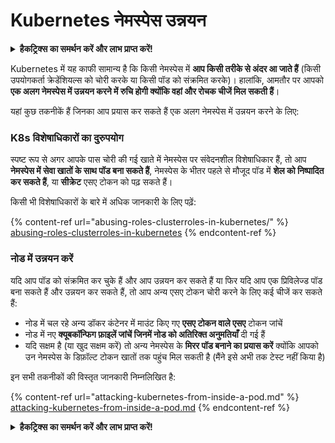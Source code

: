 # Kubernetes नेमस्पेस उन्नयन

<details>

<summary><strong>हैकट्रिक्स का समर्थन करें और लाभ प्राप्त करें!</strong></summary>

* यदि आप अपनी कंपनी को **हैकट्रिक्स में विज्ञापित करना चाहते हैं** या यदि आप **PEASS के नवीनतम संस्करण देखना चाहते हैं या पीडीएफ में हैकट्रिक्स डाउनलोड करना चाहते हैं** तो [**सदस्यता योजनाएं**](https://github.com/sponsors/carlospolop) देखें!
* [**आधिकारिक PEASS और हैकट्रिक्स स्वैग**](https://peass.creator-spring.com) प्राप्त करें
* [**द पीएस फैमिली**](https://opensea.io/collection/the-peass-family) की खोज करें, हमारा एक्सक्लूसिव [**NFTs**](https://opensea.io/collection/the-peass-family) संग्रह देखें
* **💬 [डिस्कॉर्ड समूह](https://discord.gg/hRep4RUj7f) या [टेलीग्राम समूह](https://t.me/peass) में शामिल हों** या **मुझे ट्विटर पर फॉलो करें** 🐦 [**@carlospolopm**](https://twitter.com/carlospolopm)**.**
* **हैकिंग ट्रिक्स साझा करें,** [**HackTricks**](https://github.com/carlospolop/hacktricks) और [**HackTricks Cloud**](https://github.com/carlospolop/hacktricks-cloud) github repos में पीआर जमा करके।

</details>

Kubernetes में यह काफी सामान्य है कि किसी नेमस्पेस में **आप किसी तरीके से अंदर आ जाते हैं** (किसी उपयोगकर्ता क्रेडेंशियल्स को चोरी करके या किसी पॉड को संक्रमित करके)। हालांकि, आमतौर पर आपको **एक अलग नेमस्पेस में उन्नयन करने में रुचि होगी क्योंकि वहां और रोचक चीजें मिल सकती हैं**।

यहां कुछ तकनीकें हैं जिनका आप प्रयास कर सकते हैं एक अलग नेमस्पेस में उन्नयन करने के लिए:

### K8s विशेषाधिकारों का दुरुपयोग

स्पष्ट रूप से अगर आपके पास चोरी की गई खाते में नेमस्पेस पर संवेदनशील विशेषाधिकार हैं, तो आप **नेमस्पेस में सेवा खातों के साथ पॉड बना सकते हैं**, नेमस्पेस के भीतर पहले से मौजूद पॉड में **शेल को निष्पादित कर सकते हैं**, या **सीक्रेट** एसए टोकन को पढ़ सकते हैं।

किसी भी विशेषाधिकारों के बारे में अधिक जानकारी के लिए पढ़ें:

{% content-ref url="abusing-roles-clusterroles-in-kubernetes/" %}
[abusing-roles-clusterroles-in-kubernetes](abusing-roles-clusterroles-in-kubernetes/)
{% endcontent-ref %}

### नोड में उन्नयन करें

यदि आप पॉड को संक्रमित कर चुके हैं और आप उन्नयन कर सकते हैं या फिर यदि आप एक प्रिविलेज्ड पॉड बना सकते हैं और उन्नयन कर सकते हैं, तो आप अन्य एसए टोकन चोरी करने के लिए कई चीजें कर सकते हैं:

* नोड में चल रहे अन्य डॉकर कंटेनर में माउंट किए गए **एसए टोकन वाले एसए** टोकन जांचें
* नोड में नए **क्यूबकॉन्फिग फ़ाइलें जांचें जिनमें नोड को अतिरिक्त अनुमतियाँ** दी गई हैं
* यदि सक्षम है (या खुद सक्षम करें) तो अन्य नेमस्पेस के **मिरर पॉड बनाने का प्रयास करें** क्योंकि आपको उन नेमस्पेस के डिफ़ॉल्ट टोकन खातों तक पहुंच मिल सकती है (मैंने इसे अभी तक टेस्ट नहीं किया है)

इन सभी तकनीकों की विस्तृत जानकारी निम्नलिखित है:

{% content-ref url="attacking-kubernetes-from-inside-a-pod.md" %}
[attacking-kubernetes-from-inside-a-pod.md](attacking-kubernetes-from-inside-a-pod.md)
{% endcontent-ref %}

<details>

<summary><strong>हैकट्रिक्स का समर्थन करें और लाभ प्राप्त करें!</strong></summary>

* यदि आप अपनी कंपनी को **हैकट्रिक्स में विज्ञापित करना चाहते हैं** या यदि आप **PEASS के नवीनतम संस्करण देखना चाहते हैं या पीडीएफ में हैकट्रिक्स डाउनलोड करना चाहते हैं** तो [**सदस्यता योजनाएं**](https://github.com/sponsors/carlospolop) देखें!
* [**आधिकारिक PEASS और हैकट्रिक्स स्वैग**](https://peass.creator-spring.com) प्राप्त करें
* [**द पीएस फैमिली**](https://opensea.io/collection/the-peass-family) की खोज करें, हमारा एक्सक्लूसिव [**NFTs**](https://opensea.io/collection/the-peass-family) संग्रह देखें
* **💬 [डिस्कॉर्ड समूह](https://discord.gg/hRep4RUj7f) या [टेलीग्राम समूह](https://t.me/peass) में शामिल हों** या **मुझे ट्विटर पर फॉलो करें** 🐦 [**@carlospolopm**](https://twitter.com/carlospolopm)**.**
* **हैकिंग ट्रिक्स साझा करें,** [**HackTricks**](https://github.com/carlospolop/hacktricks) और [**HackTricks Cloud**](https://github.com/carlospolop/hacktricks-cloud) github repos में पीआर जमा करके।

</details>
